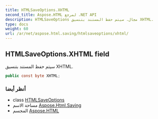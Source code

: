 ```yaml
---
title: HTMLSaveOptions.XHTML
second_title: Aspose.HTML لمرجع .NET API
description: HTMLSaveOptions مجال. سيتم حفظ المستند بتنسيق XHTML.
type: docs
weight: 60
url: /ar/net/aspose.html.saving/htmlsaveoptions/xhtml/
---
```

## HTMLSaveOptions.XHTML field

سيتم حفظ المستند بتنسيق XHTML.

```csharp
public const byte XHTML;
```

### أنظر أيضا

* class [HTMLSaveOptions](../)
* مساحة الاسم [Aspose.Html.Saving](../../htmlsaveoptions/)
* المجسم [Aspose.HTML](../../../)


